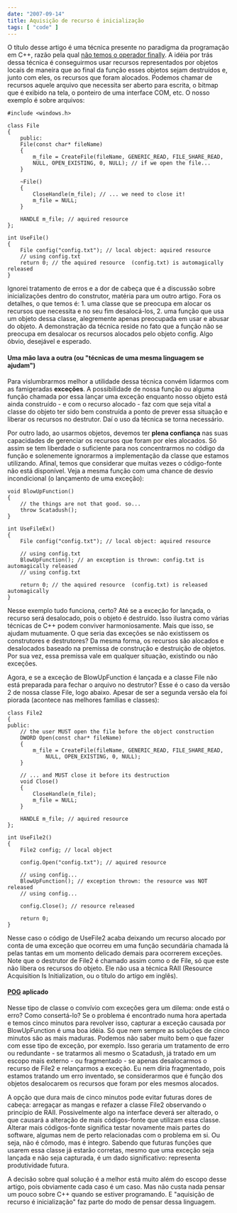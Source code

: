 ```yaml
---
date: "2007-09-14"
title: Aquisição de recurso é inicialização
tags: [ "code" ]
---
```

O título desse artigo é uma técnica presente no paradigma da programação em C++, razão pela qual [não temos o operador finally](http://public.research.att.com/~bs/bs_faq2.html#finally). A idéia por trás dessa técnica é conseguirmos usar recursos representados por objetos locais de maneira que ao final da função esses objetos sejam destruídos e, junto com eles, os recursos que foram alocados. Podemos chamar de recursos aquele arquivo que necessita ser aberto para escrita, o bitmap que é exibido na tela, o ponteiro de uma interface COM, etc. O nosso exemplo é sobre arquivos:

```
#include <windows.h>

class File
{
	public:
	File(const char* fileName)
	{
		m_file = CreateFile(fileName, GENERIC_READ, FILE_SHARE_READ, 
		NULL, OPEN_EXISTING, 0, NULL); // if we open the file...
	}

	~File()
	{
		CloseHandle(m_file); // ... we need to close it!
		m_file = NULL;
	}

	HANDLE m_file; // aquired resource
};

int UseFile()
{
	File config("config.txt"); // local object: aquired resource
	// using config.txt
	return 0; // the aquired resource  (config.txt) is automagically released
} 

```

Ignorei tratamento de erros e a dor de cabeça que é a discussão sobre inicializações dentro do construtor, matéria para um outro artigo. Fora os detalhes, o que temos é: 1. uma classe que se preocupa em alocar os recursos que necessita e no seu fim desalocá-los, 2. uma função que usa um objeto dessa classe, alegremente apenas preocupada em usar e abusar do objeto. A demonstração da técnica reside no fato que a função não se preocupa em desalocar os recursos alocados pelo objeto config. Algo óbvio, desejável e esperado.

#### Uma mão lava a outra (ou "técnicas de uma mesma linguagem se ajudam")

Para vislumbrarmos melhor a utilidade dessa técnica convém lidarmos com as famigeradas **exceções**. A possibilidade de nossa função ou alguma função chamada por essa lançar uma exceção enquanto nosso objeto está ainda construído - e com o recurso alocado - faz com que seja vital a classe do objeto ter sido bem construída a ponto de prever essa situação e liberar os recursos no destrutor. Daí o uso da técnica se torna necessário.

Por outro lado, ao usarmos objetos, devemos ter **plena confiança** nas suas capacidades de gerenciar os recursos que foram por eles alocados. Só assim se tem liberdade o suficiente para nos concentrarmos no código da função e solenemente ignorarmos a implementação da classe que estamos utilizando. Afinal, temos que considerar que muitas vezes o código-fonte não está disponível. Veja a mesma função com uma chance de desvio incondicional (o lançamento de uma exceção):

```
void BlowUpFunction()
{
	// the things are not that good. so...
	throw Scatadush();
}

int UseFileEx()
{
	File config("config.txt"); // local object: aquired resource

	// using config.txt
	BlowUpFunction(); // an exception is thrown: config.txt is automagically released
	// using config.txt

	return 0; // the aquired resource  (config.txt) is released automagically
} 

```

Nesse exemplo tudo funciona, certo? Até se a exceção for lançada, o recurso será desalocado, pois o objeto é destruído. Isso ilustra como várias técnicas de C++ podem conviver harmoniosamente. Mais que isso, se ajudam mutuamente. O que seria das exceções se não existissem os construtores e destrutores? Da mesma forma, os recursos são alocados e desalocados baseado na premissa de construção e destruição de objetos. Por sua vez, essa premissa vale em qualquer situação, existindo ou não exceções.

Agora, e se a exceção de BlowUpFunction é lançada e a classe File não está preparada para fechar o arquivo no destrutor? Esse é o caso da versão 2 de nossa classe File, logo abaixo. Apesar de ser a segunda versão ela foi piorada (acontece nas melhores famílias e classes):

```
class File2
{
public:
	// the user MUST open the file before the object construction
	DWORD Open(const char* fileName)
	{
		m_file = CreateFile(fileName, GENERIC_READ, FILE_SHARE_READ, 
			NULL, OPEN_EXISTING, 0, NULL);
	}

	// ... and MUST close it before its destruction
	void Close()
	{
		CloseHandle(m_file);
		m_file = NULL;
	}

	HANDLE m_file; // aquired resource
};

int UseFile2()
{
	File2 config; // local object

	config.Open("config.txt"); // aquired resource

	// using config...
	BlowUpFunction(); // exception thrown: the resource was NOT released
	// using config...

	config.Close(); // resource released

	return 0;
} 

```

Nesse caso o código de UseFile2 acaba deixando um recurso alocado por conta de uma exceção que ocorreu em uma função secundária chamada lá pelas tantas em um momento delicado demais para ocorrerem exceções. Note que o destrutor de File2 é chamado assim como o de File, só que este não libera os recursos do objeto. Ele não usa a técnica RAII (Resource Acquisition Is Initialization, ou o título do artigo em inglês).

#### [POG](http://desciclo.pedia.ws/wiki/POG) aplicado

Nesse tipo de classe o convívio com exceções gera um dilema: onde está o erro? Como consertá-lo? Se o problema é encontrado numa hora apertada e temos cinco minutos para revolver isso, capturar a exceção causada por BlowUpFunction é uma boa idéia. Só que nem sempre as soluções de cinco minutos são as mais maduras. Podemos não saber muito bem o que fazer com esse tipo de exceção, por exemplo. Isso geraria um tratamento de erro ou redundante - se tratarmos ali mesmo o Scatadush, já tratado em um escopo mais externo - ou fragmentado - se apenas desalocarmos o recurso de File2 e relançarmos a exceção. Eu nem diria fragmentado, pois estamos tratando um erro inventado, se considerarmos que é função dos objetos desalocarem os recursos que foram por eles mesmos alocados.

A opção que dura mais de cinco minutos pode evitar futuras dores de cabeça: arregaçar as mangas e refazer a classe File2 observando o princípio de RAII. Possivelmente algo na interface deverá ser alterado, o que causará a alteração de mais códigos-fonte que utilizam essa classe. Alterar mais códigos-fonte significa testar novamente mais partes do software, algumas nem de perto relacionadas com o problema em si. Ou seja, não é cômodo, mas é íntegro. Sabendo que futuras funções que usarem essa classe já estarão corretas, mesmo que uma exceção seja lançada e não seja capturada, é um dado significativo: representa produtividade futura.

A decisão sobre qual solução é a melhor está muito além do escopo desse artigo, pois obviamente cada caso é um caso. Mas não custa nada pensar um pouco sobre C++ quando se estiver programando. E "aquisição de recurso é inicialização" faz parte do modo de pensar dessa linguagem.
